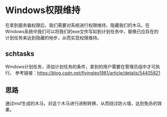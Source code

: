 # Windows权限维持
在拿到服务器权限后，我们需要对系统进行权限维持，隐藏我们的木马，在Windows系统中我们可以将我们的exe文件写如到计划任务中，替换已应存在的计划任务来达到隐藏的地步，从而实现权限维持。

## schtasks
Windows计划任务，添加计划任务的条件，拿到的用户需要在管理员组中才可执行。
参考链接：https://blog.csdn.net/flyingleo1981/article/details/54405821

## 思路
通过msf生成的木马，对这个木马进行进制转换，从而绕过防火墙，达到免杀的效果。
